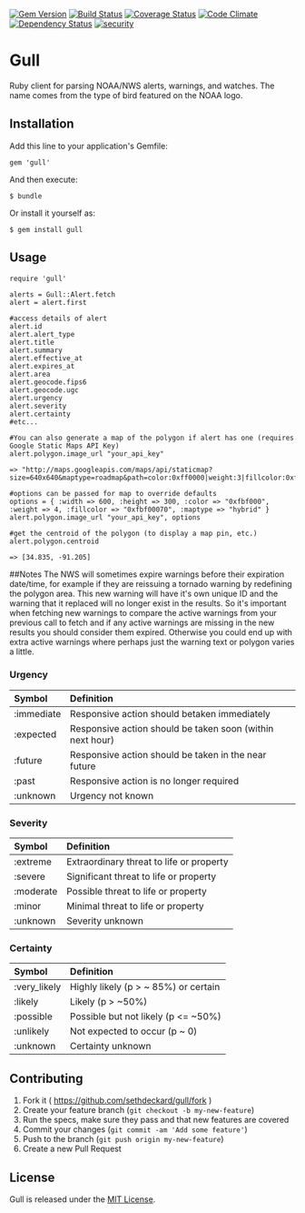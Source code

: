 [![Gem Version](https://badge.fury.io/rb/gull.svg)](http://badge.fury.io/rb/gull)
[![Build Status](https://travis-ci.org/sethdeckard/gull.svg?branch=master)](https://travis-ci.org/sethdeckard/gull)
[![Coverage Status](https://coveralls.io/repos/sethdeckard/gull/badge.png)](https://coveralls.io/r/sethdeckard/gull)
[![Code Climate](https://codeclimate.com/github/sethdeckard/gull/badges/gpa.svg)](https://codeclimate.com/github/sethdeckard/gull)
[![Dependency Status](https://gemnasium.com/sethdeckard/gull.svg)](https://gemnasium.com/sethdeckard/gull)
[![security](https://hakiri.io/github/sethdeckard/gull/master.svg)](https://hakiri.io/github/sethdeckard/gull/master)
# Gull

Ruby client for parsing NOAA/NWS alerts, warnings, and watches. The name comes from the type of bird featured on the NOAA logo.

## Installation

Add this line to your application's Gemfile:

    gem 'gull'

And then execute:

    $ bundle

Or install it yourself as:

    $ gem install gull

## Usage

	require 'gull'

	alerts = Gull::Alert.fetch
	alert = alert.first

	#access details of alert
	alert.id
    alert.alert_type
    alert.title
    alert.summary
    alert.effective_at
    alert.expires_at
    alert.area
	alert.geocode.fips6
	alert.geocode.ugc
	alert.urgency
	alert.severity
	alert.certainty
	#etc...
	
	#You can also generate a map of the polygon if alert has one (requires Google Static Maps API Key)
	alert.polygon.image_url "your_api_key"
	
	=> "http://maps.googleapis.com/maps/api/staticmap?size=640x640&maptype=roadmap&path=color:0xff0000|weight:3|fillcolor:0xff000060|38.73,-94.22|38.75,-94.16|38.57,-93.94|38.4,-93.84|38.4,-93.91|38.73,-94.22&key=your_api_key"
	
	#options can be passed for map to override defaults
	options = { :width => 600, :height => 300, :color => "0xfbf000", :weight => 4, :fillcolor => "0xfbf00070", :maptype => "hybrid" } 
	alert.polygon.image_url "your_api_key", options 
	
	#get the centroid of the polygon (to display a map pin, etc.)
	alert.polygon.centroid
	
	=> [34.835, -91.205]
	
##Notes
The NWS will sometimes expire warnings before their expiration date/time, for example if they are reissuing a tornado warning by redefining the polygon area. This new warning will have it's own unique ID and the warning that it replaced will no longer exist in the results. So it's important when fetching new warnings to compare the active warnings from your previous call to fetch and if any active warnings are missing in the new results you should consider them expired. Otherwise you could end up with extra active warnings where perhaps just the warning text or polygon varies a little.


### Urgency

| Symbol        | Definition          
| :------------- |:-------------
| :immediate  | Responsive action should betaken immediately
| :expected  | Responsive action should be taken soon (within next hour)
| :future  | Responsive action should be taken in the near future
| :past  | Responsive action is no longer required
| :unknown  | Urgency not known

### Severity

| Symbol        | Definition          
| :------------- |:-------------
| :extreme  | Extraordinary threat to life or property
| :severe  | Significant threat to life or property
| :moderate  | Possible threat to life or property
| :minor  | Minimal threat to life or property
| :unknown  | Severity unknown

### Certainty

| Symbol        | Definition          
| :------------- |:-------------
| :very_likely  | Highly likely (p > ~ 85%) or certain
| :likely  | Likely (p > ~50%)
| :possible  | Possible but not likely (p <= ~50%)
| :unlikely  | Not expected to occur (p ~ 0)
| :unknown  | Certainty unknown


## Contributing

1. Fork it ( https://github.com/sethdeckard/gull/fork )
2. Create your feature branch (`git checkout -b my-new-feature`)
3. Run the specs, make sure they pass and that new features are covered
4. Commit your changes (`git commit -am 'Add some feature'`)
5. Push to the branch (`git push origin my-new-feature`)
6. Create a new Pull Request

## License

Gull is released under the [MIT License](http://www.opensource.org/licenses/MIT).
